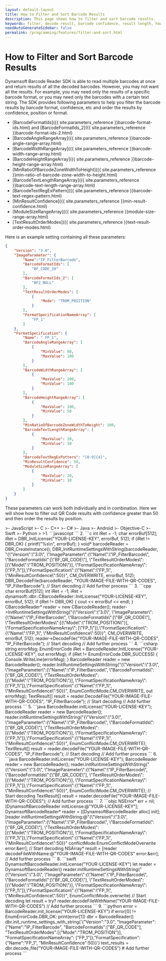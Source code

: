 ```yaml
---
layout: default-layout
title: How to Filter and Sort Barcode Results
description: This page shows how to filter and sort barcode results.
keywords: filter, decode result, barcode confidence, result length, how-to guides
needAutoGenerateSidebar: false
permalink: /programming/features/filter-and-sort.html
---
```



# How to Filter and Sort Barcode Results

Dynamsoft Barcode Reader SDK is able to read multiple barcodes at once and return results of all the decoded barcodes. However, you may not want all the results. For example, you may need only the results of a specific barcode format, or you may need only the barcodes with a certain text string. The SDK provides following parameters to help you filter the barcode results by barcode format, confidence, etc and order the results by confidence, position or format.

- [BarcodeFormatIds]({{ site.parameters_reference }}barcode-format-ids.html) and [BarcodeFormatIds_2]({{ site.parameters_reference }}barcode-format-ids-2.html)
- [BarcodeAngleRangeArray]({{ site.parameters_reference }}barcode-angle-range-array.html)
- [BarcodeWidthRangeArray]({{ site.parameters_reference }}barcode-width-range-array.html)
- [BarcodeHeightRangeArray]({{ site.parameters_reference }}barcode-height-range-array.html)
- [MinRatioOfBarcodeZoneWidthToHeight]({{ site.parameters_reference }}min-ratio-of-barcode-zone-width-to-height.html)
- [BarcodeTextLengthRangeArray]({{ site.parameters_reference }}barcode-text-length-range-array.html)
- [BarcodeTextRegExPattern]({{ site.parameters_reference }}barcode-text-regex-pattern.html)
- [MinResultConfidence]({{ site.parameters_reference }}min-result-confidence.html)
- [ModuleSizeRangeArray]({{ site.parameters_reference }}module-size-range-array.html)
- [TextResultOrderModes]({{ site.parameters_reference }}text-result-order-modes.html)

Here is an example setting containing all these parameters:

```json
{
    "Version": "3.0",
    "ImageParameter": {
        "Name":"IP_FilterBarcode",
        "BarcodeFormatIds": [
            "BF_CODE_39"
        ],
        "BarcodeFormatIds_2": [
            "BF2_NULL"
        ],
        "TextResultOrderModes": [
            {
                "Mode": "TROM_POSITION"
            }
        ],
        "FormatSpecificationNameArray": [
            "FP_1"
        ]
    },
    "FormatSpecification": {
        "Name": " FP_1",
        "BarcodeAngleRangeArray": [
            {
                "MinValue": 80,
                "MaxValue": 100
            }
        ],
        "BarcodeWidthRangeArray": [
            {
                "MaxValue": 200,
                "MinValue": 100
            }
        ],
        "BarcodeHeightRangeArray": [
            {
                "MaxValue": 100,
                "MinValue": 50
            }
        ],
        "MinRatioOfBarcodeZoneWidthToHeight": 100,
        "BarcodeTextLengthRangeArray": [
            {
                "MaxValue": 20,
                "MinValue": 10
            }
        ],
        "BarcodeTextRegExPattern": "[0-9]{4}",
        "MinResultConfidence": 50,
        "ModuleSizeRangeArray": [
            {
                "MaxValue": 20,
                "MinValue": 10
            }
        ]
    }
}
```

These parameters can work both individually and in combination. Here we will show how to filter out QR Code results with confidence greater than 50 and then order the results by position.

<div class="sample-code-prefix"></div>
>- JavaScript
>- C
>- C++
>- C#
>- Java
>- Android
>- Objective-C
>- Swift
>- Python
>
>1. 
```javascript
```
2. 
```c
int iRet = -1;
char errorBuf[512];
iRet = DBR_InitLicense("YOUR-LICENSE-KEY", errorBuf, 512);
if (iRet != DBR_OK)
{
    printf("%s\n", errorBuf);
}
void* barcodeReader = DBR_CreateInstance();
DBR_InitRuntimeSettingsWithString(barcodeReader, "{\"Version\":\"3.0\", \"ImageParameter\":{\"Name\":\"IP_FilterBarcode\", \"BarcodeFormatIds\":[\"BF_QR_CODE\"], \"TextResultOrderModes\":[{\"Mode\":\"TROM_POSITION\"}], \"FormatSpecificationNameArray\": [\"FP_1\"]},\"FormatSpecification\":{\"Name\":\"FP_1\", \"MinResultConfidence\":50}}", CM_OVERWRITE, errorBuf, 512);
DBR_DecodeFile(barcodeReader, "YOUR-IMAGE-FILE-WITH-QR-CODES", "IP_FilterBarcode"); // Start decoding
// Add further process
```
3. 
```cpp
char errorBuf[512];
int iRet = -1;
iRet = dynamsoft::dbr::CBarcodeReader::InitLicense("YOUR-LICENSE-KEY", errorBuf, 512);
if (iRet != DBR_OK)
{
    cout << errorBuf << endl;
}
CBarcodeReader* reader = new CBarcodeReader();
reader->InitRuntimeSettingsWithString("{\"Version\":\"3.0\", \"ImageParameter\":{\"Name\":\"IP_FilterBarcode\", \"BarcodeFormatIds\":[\"BF_QR_CODE\"], \"TextResultOrderModes\":[{\"Mode\":\"TROM_POSITION\"}], \"FormatSpecificationNameArray\": [\"FP_1\"]},\"FormatSpecification\":{\"Name\":\"FP_1\", \"MinResultConfidence\":50}}", CM_OVERWRITE, errorBuf, 512);
reader->DecodeFile("YOUR-IMAGE-FILE-WITH-QR-CODES", "IP_FilterBarcode"); // Start decoding
// Add further process
```
4. 
```csharp
string errorMsg;
EnumErrorCode iRet = BarcodeReader.InitLicense("YOUR-LICENSE-KEY", out errorMsg);
if (iRet != EnumErrorCode.DBR_SUCCESS)
{
    Console.WriteLine(errorMsg);
}
BarcodeReader reader = new BarcodeReader();
reader.InitRuntimeSettingsWithString("{\"Version\":\"3.0\", \"ImageParameter\":{\"Name\":\"IP_FilterBarcode\", \"BarcodeFormatIds\":[\"BF_QR_CODE\"], \"TextResultOrderModes\":[{\"Mode\":\"TROM_POSITION\"}], \"FormatSpecificationNameArray\": [\"FP_1\"]},\"FormatSpecification\":{\"Name\":\"FP_1\", \"MinResultConfidence\":50}}", EnumConflictMode.CM_OVERWRITE, out errorMsg);
TextResult[] result = reader.DecodeFile("YOUR-IMAGE-FILE-WITH-QR-CODES", "IP_FilterBarcode"); // Start decoding
// Add further process
```
5. 
```java
BarcodeReader.initLicense("YOUR-LICENSE-KEY");
BarcodeReader reader = new BarcodeReader();
reader.initRuntimeSettingsWithString("{\"Version\":\"3.0\", \"ImageParameter\":{\"Name\":\"IP_FilterBarcode\", \"BarcodeFormatIds\":[\"BF_QR_CODE\"], \"TextResultOrderModes\":[{\"Mode\":\"TROM_POSITION\"}], \"FormatSpecificationNameArray\": [\"FP_1\"]},\"FormatSpecification\":{\"Name\":\"FP_1\", \"MinResultConfidence\":50}}", EnumConflictMode.CM_OVERWRITE);
TextResult[] result = reader.decodeFile("YOUR-IMAGE-FILE-WITH-QR-CODES", "IP_FilterBarcode"); // Start decoding
// Add further process
```
6. 
```java
BarcodeReader.initLicense("YOUR-LICENSE-KEY");
BarcodeReader reader = new BarcodeReader();
reader.initRuntimeSettingsWithString("{\"Version\":\"3.0\", \"ImageParameter\":{\"Name\":\"IP_FilterBarcode\", \"BarcodeFormatIds\":[\"BF_QR_CODE\"], \"TextResultOrderModes\":[{\"Mode\":\"TROM_POSITION\"}], \"FormatSpecificationNameArray\": [\"FP_1\"]},\"FormatSpecification\":{\"Name\":\"FP_1\", \"MinResultConfidence\":50}}", EnumConflictMode.CM_OVERWRITE);
// Start decoding
TextResult[] result = reader.decodeFile("YOUR-IMAGE-FILE-WITH-QR-CODES"); 
// Add further process
```
7. 
```objc
NSError* err = nil;
[DynamsoftBarcodeReader initLicense:@"YOUR-LICENSE-KEY"];
DynamsoftBarcodeReader* reader = [[DynamsoftBarcodeReader alloc] init];
[reader initRuntimeSettingsWithString:@"{\"Version\":\"3.0\", \"ImageParameter\":{\"Name\":\"IP_FilterBarcode\", \"BarcodeFormatIds\":[\"BF_QR_CODE\"], \"TextResultOrderModes\":[{\"Mode\":\"TROM_POSITION\"}], \"FormatSpecificationNameArray\": [\"FP_1\"]},\"FormatSpecification\":{\"Name\":\"FP_1\", \"MinResultConfidence\":50}}" conflictMode:EnumConflictModeOverwrite error:&err];
// Start decoding
NSArray<iTextResult*>* result = [reader decodeFileWithName:@"YOUR-IMAGE-FILE-WITH-QR-CODES" error:&err]; 
// Add further process
```
8. 
```swift
DynamsoftBarcodeReader.initLicense("YOUR-LICENSE-KEY")
let reader = DynamsoftBarcodeReader()
reader.initRuntimeSettingsWithString("{\"Version\":\"3.0\", \"ImageParameter\":{\"Name\":\"IP_FilterBarcode\", \"BarcodeFormatIds\":[\"BF_QR_CODE\"], \"TextResultOrderModes\":[{\"Mode\":\"TROM_POSITION\"}], \"FormatSpecificationNameArray\": [\"FP_1\"]},\"FormatSpecification\":{\"Name\":\"FP_1\", \"MinResultConfidence\":50}}", EnumConflictMode.overwrite)
// Start decoding
let result = try? reader.decodeFileWithName("YOUR-IMAGE-FILE-WITH-QR-CODES") 
// Add further process
```
9. 
```python
error = BarcodeReader.init_license("YOUR-LICENSE-KEY")
if error[0] != EnumErrorCode.DBR_OK:
    print(error[1])
dbr = BarcodeReader()
dbr.init_runtime_settings_with_string('{"Version":"3.0", "ImageParameter":{"Name":"IP_FilterBarcode", "BarcodeFormatIds":["BF_QR_CODE"], "TextResultOrderModes":[{"Mode":"TROM_POSITION"}], "FormatSpecificationNameArray": ["FP_1"]},"FormatSpecification":{"Name":"FP_1", "MinResultConfidence":50}}')
text_results = dbr.decode_file("YOUR-IMAGE-FILE-WITH-QR-CODES")
# Add further process
```
